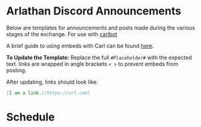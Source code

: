 # Arlathan Discord Announcements

Below are templates for announcements and posts made during the various stages of the
exchange. For use with [carlbot](https://carl.gg/)

A brief guide to using embeds with Carl can be found [here](https://docs.google.com/document/d/1vh4TDt-28M-mDBXp6NS8N6SCxd_bS_Qo75dBRrmr6R0/edit?usp=sharing).

**To Update the Template:** Replace the full `#Placeholder#` with the expected
text. links are wrapped in angle brackets `< >` to prevent embeds from posting.

After updating, links should look like:

```markdown
[I am a link.](https://url.com)
```

# Schedule